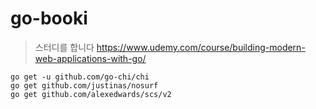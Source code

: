 # go-booki

> 스터디를 합니다
 https://www.udemy.com/course/building-modern-web-applications-with-go/

```
go get -u github.com/go-chi/chi
go get github.com/justinas/nosurf
go get github.com/alexedwards/scs/v2
```
